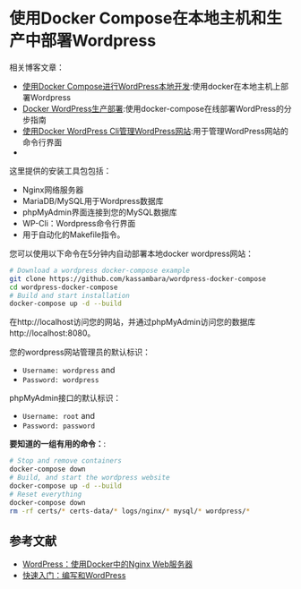 # 使用Docker Compose在本地主机和生产中部署Wordpress

相关博客文章：

  - [使用Docker Compose进行WordPress本地开发](https://www.datanovia.com/en/lessons/wordpress-local-development-using-docker-compose/):使用docker在本地主机上部署Wordpress
  - [Docker WordPress生产部署](https://www.datanovia.com/en/lessons/docker-wordpress-production-deployment/):使用docker-compose在线部署WordPress的分步指南
  - [使用Docker WordPress Cli管理WordPress网站](https://www.datanovia.com/en/lessons/using-docker-wordpress-cli-to-manage-wordpress-websites/):用于管理WordPress网站的命令行界面
  - 
这里提供的安装工具包包括：

  - Nginx网络服务器
  - MariaDB/MySQL用于Wordpress数据库
  - phpMyAdmin界面连接到您的MySQL数据库
  - WP-Cli：Wordpress命令行界面
  - 用于自动化的Makefile指令。

您可以使用以下命令在5分钟内自动部署本地docker wordpress网站：

``` bash
# Download a wordpress docker-compose example
git clone https://github.com/kassambara/wordpress-docker-compose
cd wordpress-docker-compose
# Build and start installation
docker-compose up -d --build
```
在http://localhost访问您的网站，并通过phpMyAdmin访问您的数据库http://localhost:8080。

您的wordpress网站管理员的默认标识：

  - `Username: wordpress` and
  - `Password: wordpress`

phpMyAdmin接口的默认标识：

  - `Username: root` and
  - `Password: password`

**要知道的一组有用的命令：**:

``` bash
# Stop and remove containers
docker-compose down
# Build, and start the wordpress website
docker-compose up -d --build
# Reset everything
docker-compose down
rm -rf certs/* certs-data/* logs/nginx/* mysql/* wordpress/*
```

## 参考文献

  - [WordPress：使用Docker中的Nginx Web服务器](https://github.com/mjstealey/wordpress-nginx-docker)
  - [快速入门：编写和WordPress](https://docs.docker.com/compose/wordpress/)
